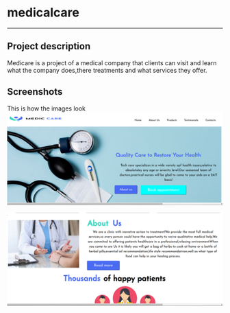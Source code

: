 # medicalcare
--- ---
## Project description ##

 Medicare is a project of a medical company that clients can visit and learn what the company does,there treatments and what services they offer.

## Screenshots ##

This is how the images look
![herosectionimage](/images/medicare-img1.png)

![Aboutusimage](/images/medicare-img2.png)



